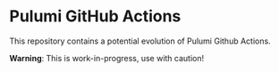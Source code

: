 # Pulumi GitHub Actions

This repository contains a potential evolution of Pulumi Github Actions.

**Warning**: This is work-in-progress, use with caution!
